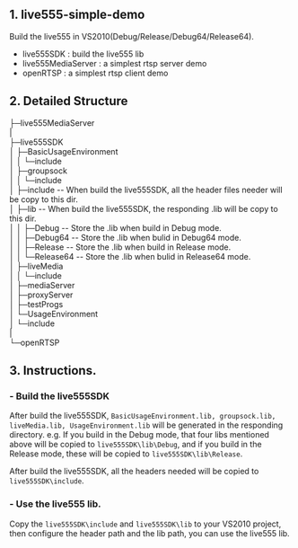 ## 1. live555-simple-demo
Build the live555 in VS2010(Debug/Release/Debug64/Release64).
 
- live555SDK : build the live555 lib  
- live555MediaServer : a simplest rtsp server demo   
- openRTSP : a simplest rtsp client demo 

## 2. Detailed Structure
├─live555MediaServer  
|  
├─live555SDK  
│  ├─BasicUsageEnvironment  
│  │  └─include  
│  ├─groupsock  
│  │  └─include  
│  ├─include                  -- When build the live555SDK, all the header files needer will be copy to this dir.  
│  ├─lib                      -- When build the live555SDK, the responding .lib will be copy to this dir.   
│  │  ├─Debug                 -- Store the .lib when build in Debug mode.  
│  │  ├─Debug64               -- Store the .lib when bulid in Debug64 mode.  
│  │  ├─Release               -- Store the .lib when build in Release mode.  
│  │  └─Release64             -- Store the .lib when bulid in Release64 mode.  
│  ├─liveMedia  
│  │  └─include  
│  ├─mediaServer  
│  ├─proxyServer  
│  ├─testProgs  
│  └─UsageEnvironment  
│      └─include  
|  
└─openRTSP  
## 3. Instructions.
###  - Build the live555SDK
After build the live555SDK, `BasicUsageEnvironment.lib, groupsock.lib, liveMedia.lib, UsageEnvironment.lib` will be generated in the responding directory. e.g. If you build in the Debug mode, that four libs mentioned above will be copied to `live555SDK\lib\Debug`, and if you build in the Release mode, these will be copied to `live555SDK\lib\Release`.

After build the live555SDK, all the headers needed will be copied to `live555SDK\include`.
### - Use the live555 lib.
Copy the `live555SDK\include` and `live555SDK\lib` to your VS2010 project, then configure the header path and the lib path, you can use the live555 lib.


